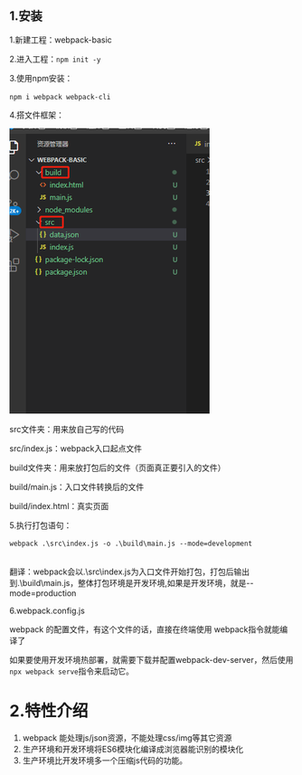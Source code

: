 ## 1.安装

1.新建工程：webpack-basic

2.进入工程：`npm init -y`

3.使用npm安装：

`npm i webpack webpack-cli`

4.搭文件框架：

![image-20210331112902402](assets/image-20210331112902402.png)

src文件夹：用来放自己写的代码

src/index.js：webpack入口起点文件



build文件夹：用来放打包后的文件（页面真正要引入的文件）

build/main.js：入口文件转换后的文件

build/index.html：真实页面



5.执行打包语句：

```markdown
webpack .\src\index.js -o .\build\main.js --mode=development
        
```

翻译：webpack会以.\src\index.js为入口文件开始打包，打包后输出到.\build\main.js，整体打包环境是开发环境,如果是开发环境，就是--mode=production

6.webpack.config.js

webpack 的配置文件，有这个文件的话，直接在终端使用 webpack指令就能编译了

如果要使用开发环境热部署，就需要下载并配置webpack-dev-server，然后使用`npx webpack serve`指令来启动它。

# 2.特性介绍

1. webpack 能处理js/json资源，不能处理css/img等其它资源
2. 生产环境和开发环境将ES6模块化编译成浏览器能识别的模块化
3. 生产环境比开发环境多一个压缩js代码的功能。

